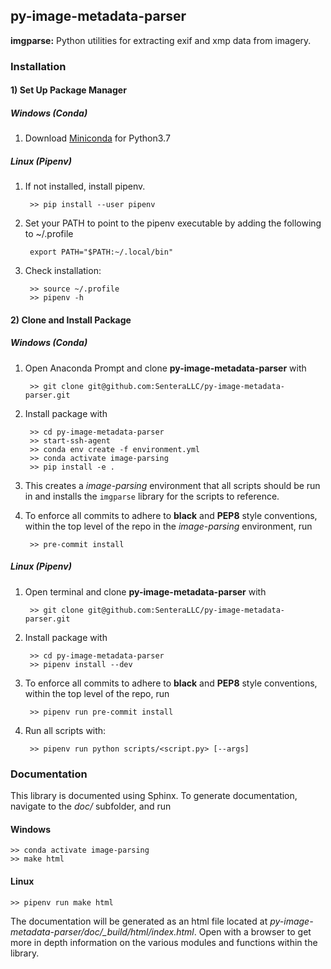 ## py-image-metadata-parser

**imgparse:** Python utilities for extracting exif and xmp data from imagery.

### Installation 
    
#### 1) Set Up Package Manager

##### Windows (Conda)
    
1) Download [Miniconda](https://docs.conda.io/en/latest/miniconda.html) for Python3.7
   
##### Linux (Pipenv)

1) If not installed, install pipenv.

        >> pip install --user pipenv
        
2) Set your PATH to point to the pipenv executable by adding the following to ~/.profile

        export PATH="$PATH:~/.local/bin"

3) Check installation:

        >> source ~/.profile
        >> pipenv -h
        
#### 2) Clone and Install Package

##### Windows (Conda)

1) Open Anaconda Prompt and clone **py-image-metadata-parser** with

        >> git clone git@github.com:SenteraLLC/py-image-metadata-parser.git

2) Install package with

        >> cd py-image-metadata-parser
        >> start-ssh-agent
        >> conda env create -f environment.yml
        >> conda activate image-parsing
        >> pip install -e .
        
3) This creates a *image-parsing* environment that all scripts should be run in and installs the ``imgparse``
   library for the scripts to reference.
   
4) To enforce all commits to adhere to **black** and **PEP8** style conventions, within the top level 
   of the repo in the *image-parsing* environment, run

        >> pre-commit install
   
##### Linux (Pipenv)

1) Open terminal and clone **py-image-metadata-parser** with

        >> git clone git@github.com:SenteraLLC/py-image-metadata-parser.git

2) Install package with

        >> cd py-image-metadata-parser
        >> pipenv install --dev
        
4) To enforce all commits to adhere to **black** and **PEP8** style conventions, within the top level 
   of the repo, run

        >> pipenv run pre-commit install
        
3) Run all scripts with:

        >> pipenv run python scripts/<script.py> [--args]
   
### Documentation

This library is documented using Sphinx. To generate documentation, navigate to the *doc/* subfolder,
and run

#### Windows

    >> conda activate image-parsing
    >> make html
    
#### Linux

    >> pipenv run make html

The documentation will be generated as an html file located at *py-image-metadata-parser/doc/\_build/html/index.html*. 
Open with a browser to get more in depth information on the various modules and functions within the library.